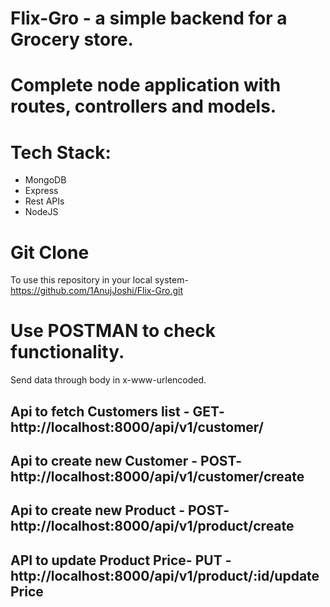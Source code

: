 # Flix-Gro - a simple backend for a Grocery store.
# Complete node application with routes, controllers and models.
# Tech Stack:
* MongoDB
* Express
* Rest APIs
* NodeJS
# Git Clone
  To use this repository in your local system-
  https://github.com/1AnujJoshi/Flix-Gro.git
  
# Use POSTMAN to check functionality. 
Send data through body in x-www-urlencoded.

## Api to fetch Customers list - GET-   http://localhost:8000/api/v1/customer/
## Api to create new Customer - POST-   http://localhost:8000/api/v1/customer/create
## Api to create new Product  - POST-   http://localhost:8000/api/v1/product/create
## API to update Product Price- PUT -   http://localhost:8000/api/v1/product/:id/updatePrice   
